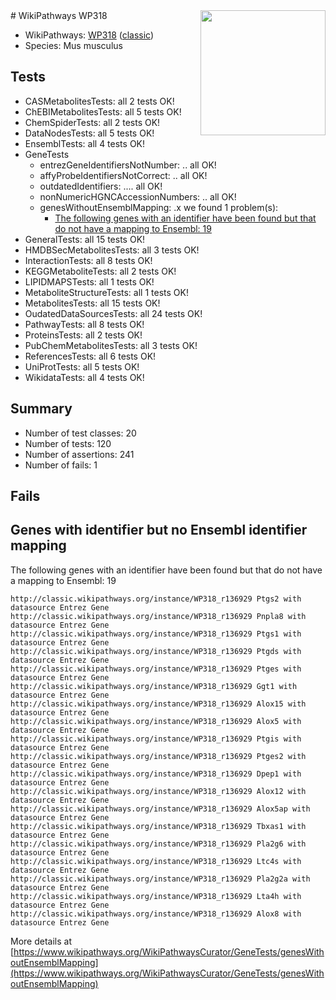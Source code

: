 <img style="float: right; width: 200px" src="https://upload.wikimedia.org/wikipedia/commons/thumb/8/83/Wplogo_with_text_500.png/640px-Wplogo_with_text_500.png" />
# WikiPathways WP318

* WikiPathways: [WP318](https://wikipathways.org/pathways/WP318) ([classic](https://classic.wikipathways.org/instance/WP318))
* Species: Mus musculus
## Tests
* CASMetabolitesTests: all 2 tests OK!
* ChEBIMetabolitesTests: all 5 tests OK!
* ChemSpiderTests: all 2 tests OK!
* DataNodesTests: all 5 tests OK!
* EnsemblTests: all 4 tests OK!
* GeneTests
    * entrezGeneIdentifiersNotNumber: .. all OK!
    * affyProbeIdentifiersNotCorrect: .. all OK!
    * outdatedIdentifiers: .... all OK!
    * nonNumericHGNCAccessionNumbers: .. all OK!
    * genesWithoutEnsemblMapping: .x we found 1 problem(s):
        * [The following genes with an identifier have been found but that do not have a mapping to Ensembl: 19](#c4e54316)
* GeneralTests: all 15 tests OK!
* HMDBSecMetabolitesTests: all 3 tests OK!
* InteractionTests: all 8 tests OK!
* KEGGMetaboliteTests: all 2 tests OK!
* LIPIDMAPSTests: all 1 tests OK!
* MetaboliteStructureTests: all 1 tests OK!
* MetabolitesTests: all 15 tests OK!
* OudatedDataSourcesTests: all 24 tests OK!
* PathwayTests: all 8 tests OK!
* ProteinsTests: all 2 tests OK!
* PubChemMetabolitesTests: all 3 tests OK!
* ReferencesTests: all 6 tests OK!
* UniProtTests: all 5 tests OK!
* WikidataTests: all 4 tests OK!


## Summary

* Number of test classes: 20
* Number of tests: 120
* Number of assertions: 241
* Number of fails: 1

## Fails

<a name="c4e54316" />

## Genes with identifier but no Ensembl identifier mapping

The following genes with an identifier have been found but that do not have a mapping to Ensembl: 19
```
http://classic.wikipathways.org/instance/WP318_r136929 Ptgs2 with datasource Entrez Gene
http://classic.wikipathways.org/instance/WP318_r136929 Pnpla8 with datasource Entrez Gene
http://classic.wikipathways.org/instance/WP318_r136929 Ptgs1 with datasource Entrez Gene
http://classic.wikipathways.org/instance/WP318_r136929 Ptgds with datasource Entrez Gene
http://classic.wikipathways.org/instance/WP318_r136929 Ptges with datasource Entrez Gene
http://classic.wikipathways.org/instance/WP318_r136929 Ggt1 with datasource Entrez Gene
http://classic.wikipathways.org/instance/WP318_r136929 Alox15 with datasource Entrez Gene
http://classic.wikipathways.org/instance/WP318_r136929 Alox5 with datasource Entrez Gene
http://classic.wikipathways.org/instance/WP318_r136929 Ptgis with datasource Entrez Gene
http://classic.wikipathways.org/instance/WP318_r136929 Ptges2 with datasource Entrez Gene
http://classic.wikipathways.org/instance/WP318_r136929 Dpep1 with datasource Entrez Gene
http://classic.wikipathways.org/instance/WP318_r136929 Alox12 with datasource Entrez Gene
http://classic.wikipathways.org/instance/WP318_r136929 Alox5ap with datasource Entrez Gene
http://classic.wikipathways.org/instance/WP318_r136929 Tbxas1 with datasource Entrez Gene
http://classic.wikipathways.org/instance/WP318_r136929 Pla2g6 with datasource Entrez Gene
http://classic.wikipathways.org/instance/WP318_r136929 Ltc4s with datasource Entrez Gene
http://classic.wikipathways.org/instance/WP318_r136929 Pla2g2a with datasource Entrez Gene
http://classic.wikipathways.org/instance/WP318_r136929 Lta4h with datasource Entrez Gene
http://classic.wikipathways.org/instance/WP318_r136929 Alox8 with datasource Entrez Gene
```

More details at [https://www.wikipathways.org/WikiPathwaysCurator/GeneTests/genesWithoutEnsemblMapping](https://www.wikipathways.org/WikiPathwaysCurator/GeneTests/genesWithoutEnsemblMapping)

